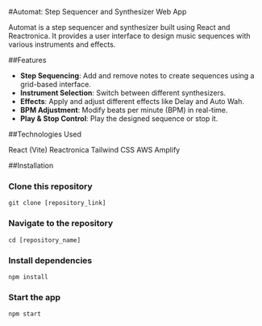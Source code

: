 #Automat: Step Sequencer and Synthesizer Web App

Automat is a step sequencer and synthesizer built using React and Reactronica. It provides a user interface to design music sequences with various instruments and effects.

##Features

- **Step Sequencing**: Add and remove notes to create sequences using a grid-based interface.
- **Instrument Selection**: Switch between different synthesizers.
- **Effects**: Apply and adjust different effects like Delay and Auto Wah.
- **BPM Adjustment**: Modify beats per minute (BPM) in real-time.
- **Play & Stop Control**: Play the designed sequence or stop it.

##Technologies Used

React (Vite)
Reactronica
Tailwind CSS
AWS Amplify

##Installation

### Clone this repository

```
git clone [repository_link]
```

### Navigate to the repository

```
cd [repository_name]
```

### Install dependencies

```
npm install
```

### Start the app

```
npm start
```
